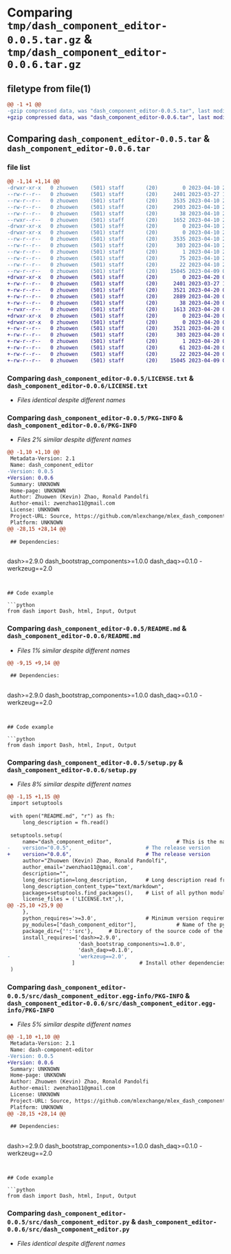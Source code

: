 # Comparing `tmp/dash_component_editor-0.0.5.tar.gz` & `tmp/dash_component_editor-0.0.6.tar.gz`

## filetype from file(1)

```diff
@@ -1 +1 @@
-gzip compressed data, was "dash_component_editor-0.0.5.tar", last modified: Mon Apr 10 20:32:47 2023, max compression
+gzip compressed data, was "dash_component_editor-0.0.6.tar", last modified: Thu Apr 20 06:12:13 2023, max compression
```

## Comparing `dash_component_editor-0.0.5.tar` & `dash_component_editor-0.0.6.tar`

### file list

```diff
@@ -1,14 +1,14 @@
-drwxr-xr-x   0 zhuowen    (501) staff       (20)        0 2023-04-10 20:32:47.488378 dash_component_editor-0.0.5/
--rw-r--r--   0 zhuowen    (501) staff       (20)     2401 2023-03-27 16:49:46.000000 dash_component_editor-0.0.5/LICENSE.txt
--rw-r--r--   0 zhuowen    (501) staff       (20)     3535 2023-04-10 20:32:47.488201 dash_component_editor-0.0.5/PKG-INFO
--rw-r--r--   0 zhuowen    (501) staff       (20)     2903 2023-04-10 20:31:26.000000 dash_component_editor-0.0.5/README.md
--rw-r--r--   0 zhuowen    (501) staff       (20)       38 2023-04-10 20:32:47.488436 dash_component_editor-0.0.5/setup.cfg
--rwxr--r--   0 zhuowen    (501) staff       (20)     1652 2023-04-10 20:32:05.000000 dash_component_editor-0.0.5/setup.py
-drwxr-xr-x   0 zhuowen    (501) staff       (20)        0 2023-04-10 20:32:47.487092 dash_component_editor-0.0.5/src/
-drwxr-xr-x   0 zhuowen    (501) staff       (20)        0 2023-04-10 20:32:47.487989 dash_component_editor-0.0.5/src/dash_component_editor.egg-info/
--rw-r--r--   0 zhuowen    (501) staff       (20)     3535 2023-04-10 20:32:47.000000 dash_component_editor-0.0.5/src/dash_component_editor.egg-info/PKG-INFO
--rw-r--r--   0 zhuowen    (501) staff       (20)      303 2023-04-10 20:32:47.000000 dash_component_editor-0.0.5/src/dash_component_editor.egg-info/SOURCES.txt
--rw-r--r--   0 zhuowen    (501) staff       (20)        1 2023-04-10 20:32:47.000000 dash_component_editor-0.0.5/src/dash_component_editor.egg-info/dependency_links.txt
--rw-r--r--   0 zhuowen    (501) staff       (20)       75 2023-04-10 20:32:47.000000 dash_component_editor-0.0.5/src/dash_component_editor.egg-info/requires.txt
--rw-r--r--   0 zhuowen    (501) staff       (20)       22 2023-04-10 20:32:47.000000 dash_component_editor-0.0.5/src/dash_component_editor.egg-info/top_level.txt
--rw-r--r--   0 zhuowen    (501) staff       (20)    15045 2023-04-09 00:35:55.000000 dash_component_editor-0.0.5/src/dash_component_editor.py
+drwxr-xr-x   0 zhuowen    (501) staff       (20)        0 2023-04-20 06:12:13.365538 dash_component_editor-0.0.6/
+-rw-r--r--   0 zhuowen    (501) staff       (20)     2401 2023-03-27 16:49:46.000000 dash_component_editor-0.0.6/LICENSE.txt
+-rw-r--r--   0 zhuowen    (501) staff       (20)     3521 2023-04-20 06:12:13.365323 dash_component_editor-0.0.6/PKG-INFO
+-rw-r--r--   0 zhuowen    (501) staff       (20)     2889 2023-04-20 06:09:34.000000 dash_component_editor-0.0.6/README.md
+-rw-r--r--   0 zhuowen    (501) staff       (20)       38 2023-04-20 06:12:13.365647 dash_component_editor-0.0.6/setup.cfg
+-rwxr--r--   0 zhuowen    (501) staff       (20)     1613 2023-04-20 06:08:59.000000 dash_component_editor-0.0.6/setup.py
+drwxr-xr-x   0 zhuowen    (501) staff       (20)        0 2023-04-20 06:12:13.363876 dash_component_editor-0.0.6/src/
+drwxr-xr-x   0 zhuowen    (501) staff       (20)        0 2023-04-20 06:12:13.365029 dash_component_editor-0.0.6/src/dash_component_editor.egg-info/
+-rw-r--r--   0 zhuowen    (501) staff       (20)     3521 2023-04-20 06:12:13.000000 dash_component_editor-0.0.6/src/dash_component_editor.egg-info/PKG-INFO
+-rw-r--r--   0 zhuowen    (501) staff       (20)      303 2023-04-20 06:12:13.000000 dash_component_editor-0.0.6/src/dash_component_editor.egg-info/SOURCES.txt
+-rw-r--r--   0 zhuowen    (501) staff       (20)        1 2023-04-20 06:12:13.000000 dash_component_editor-0.0.6/src/dash_component_editor.egg-info/dependency_links.txt
+-rw-r--r--   0 zhuowen    (501) staff       (20)       61 2023-04-20 06:12:13.000000 dash_component_editor-0.0.6/src/dash_component_editor.egg-info/requires.txt
+-rw-r--r--   0 zhuowen    (501) staff       (20)       22 2023-04-20 06:12:13.000000 dash_component_editor-0.0.6/src/dash_component_editor.egg-info/top_level.txt
+-rw-r--r--   0 zhuowen    (501) staff       (20)    15045 2023-04-09 00:35:55.000000 dash_component_editor-0.0.6/src/dash_component_editor.py
```

### Comparing `dash_component_editor-0.0.5/LICENSE.txt` & `dash_component_editor-0.0.6/LICENSE.txt`

 * *Files identical despite different names*

### Comparing `dash_component_editor-0.0.5/PKG-INFO` & `dash_component_editor-0.0.6/PKG-INFO`

 * *Files 2% similar despite different names*

```diff
@@ -1,10 +1,10 @@
 Metadata-Version: 2.1
 Name: dash_component_editor
-Version: 0.0.5
+Version: 0.0.6
 Summary: UNKNOWN
 Home-page: UNKNOWN
 Author: Zhuowen (Kevin) Zhao, Ronald Pandolfi
 Author-email: zwenzhao11@gmail.com
 License: UNKNOWN
 Project-URL: Source, https://github.com/mlexchange/mlex_dash_component_editor.git
 Platform: UNKNOWN
@@ -28,15 +28,14 @@
 
 ## Dependencies:
 
 ```
 dash>=2.9.0
 dash_bootstrap_components>=1.0.0
 dash_daq>=0.1.0
-werkzeug==2.0
 ```
 
 
 ## Code example
 
 ```python
 from dash import Dash, html, Input, Output
```

### Comparing `dash_component_editor-0.0.5/README.md` & `dash_component_editor-0.0.6/README.md`

 * *Files 1% similar despite different names*

```diff
@@ -9,15 +9,14 @@
 
 ## Dependencies:
 
 ```
 dash>=2.9.0
 dash_bootstrap_components>=1.0.0
 dash_daq>=0.1.0
-werkzeug==2.0
 ```
 
 
 ## Code example
 
 ```python
 from dash import Dash, html, Input, Output
```

### Comparing `dash_component_editor-0.0.5/setup.py` & `dash_component_editor-0.0.6/setup.py`

 * *Files 8% similar despite different names*

```diff
@@ -1,15 +1,15 @@
 import setuptools
 
 with open("README.md", "r") as fh:
     long_description = fh.read()
 
 setuptools.setup(
     name="dash_component_editor",                     # This is the name of the package
-    version="0.0.5",                        # The release version
+    version="0.0.6",                        # The release version
     author="Zhuowen (Kevin) Zhao, Ronald Pandolfi",                     # Full name of the author
     author_email='zwenzhao11@gmail.com',
     description="",
     long_description=long_description,      # Long description read from the the readme file
     long_description_content_type="text/markdown",
     packages=setuptools.find_packages(),    # List of all python modules to be installed
     license_files = ('LICENSE.txt',),                                     # Information to filter the project on PyPi website
@@ -25,10 +25,9 @@
     },
     python_requires='>=3.0',                # Minimum version requirement of the package
     py_modules=["dash_component_editor"],             # Name of the python package
     package_dir={'':'src'},     # Directory of the source code of the package
     install_requires=['dash>=2.9.0',
                       'dash_bootstrap_components>=1.0.0',
                       'dash_daq>=0.1.0',
-                      'werkzeug==2.0',
                     ]                     # Install other dependencies if any
 )
```

### Comparing `dash_component_editor-0.0.5/src/dash_component_editor.egg-info/PKG-INFO` & `dash_component_editor-0.0.6/src/dash_component_editor.egg-info/PKG-INFO`

 * *Files 5% similar despite different names*

```diff
@@ -1,10 +1,10 @@
 Metadata-Version: 2.1
 Name: dash-component-editor
-Version: 0.0.5
+Version: 0.0.6
 Summary: UNKNOWN
 Home-page: UNKNOWN
 Author: Zhuowen (Kevin) Zhao, Ronald Pandolfi
 Author-email: zwenzhao11@gmail.com
 License: UNKNOWN
 Project-URL: Source, https://github.com/mlexchange/mlex_dash_component_editor.git
 Platform: UNKNOWN
@@ -28,15 +28,14 @@
 
 ## Dependencies:
 
 ```
 dash>=2.9.0
 dash_bootstrap_components>=1.0.0
 dash_daq>=0.1.0
-werkzeug==2.0
 ```
 
 
 ## Code example
 
 ```python
 from dash import Dash, html, Input, Output
```

### Comparing `dash_component_editor-0.0.5/src/dash_component_editor.py` & `dash_component_editor-0.0.6/src/dash_component_editor.py`

 * *Files identical despite different names*

